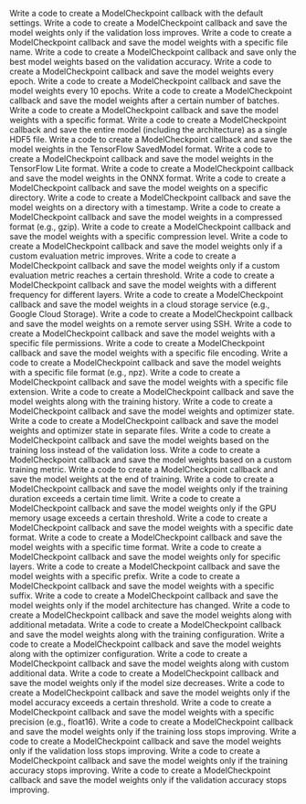 Write a code to create a ModelCheckpoint callback with the default settings.
Write a code to create a ModelCheckpoint callback and save the model weights only if the validation loss improves.
Write a code to create a ModelCheckpoint callback and save the model weights with a specific file name.
Write a code to create a ModelCheckpoint callback and save only the best model weights based on the validation accuracy.
Write a code to create a ModelCheckpoint callback and save the model weights every epoch.
Write a code to create a ModelCheckpoint callback and save the model weights every 10 epochs.
Write a code to create a ModelCheckpoint callback and save the model weights after a certain number of batches.
Write a code to create a ModelCheckpoint callback and save the model weights with a specific format.
Write a code to create a ModelCheckpoint callback and save the entire model (including the architecture) as a single HDF5 file.
Write a code to create a ModelCheckpoint callback and save the model weights in the TensorFlow SavedModel format.
Write a code to create a ModelCheckpoint callback and save the model weights in the TensorFlow Lite format.
Write a code to create a ModelCheckpoint callback and save the model weights in the ONNX format.
Write a code to create a ModelCheckpoint callback and save the model weights on a specific directory.
Write a code to create a ModelCheckpoint callback and save the model weights on a directory with a timestamp.
Write a code to create a ModelCheckpoint callback and save the model weights in a compressed format (e.g., gzip).
Write a code to create a ModelCheckpoint callback and save the model weights with a specific compression level.
Write a code to create a ModelCheckpoint callback and save the model weights only if a custom evaluation metric improves.
Write a code to create a ModelCheckpoint callback and save the model weights only if a custom evaluation metric reaches a certain threshold.
Write a code to create a ModelCheckpoint callback and save the model weights with a different frequency for different layers.
Write a code to create a ModelCheckpoint callback and save the model weights in a cloud storage service (e.g., Google Cloud Storage).
Write a code to create a ModelCheckpoint callback and save the model weights on a remote server using SSH.
Write a code to create a ModelCheckpoint callback and save the model weights with a specific file permissions.
Write a code to create a ModelCheckpoint callback and save the model weights with a specific file encoding.
Write a code to create a ModelCheckpoint callback and save the model weights with a specific file format (e.g., npz).
Write a code to create a ModelCheckpoint callback and save the model weights with a specific file extension.
Write a code to create a ModelCheckpoint callback and save the model weights along with the training history.
Write a code to create a ModelCheckpoint callback and save the model weights and optimizer state.
Write a code to create a ModelCheckpoint callback and save the model weights and optimizer state in separate files.
Write a code to create a ModelCheckpoint callback and save the model weights based on the training loss instead of the validation loss.
Write a code to create a ModelCheckpoint callback and save the model weights based on a custom training metric.
Write a code to create a ModelCheckpoint callback and save the model weights at the end of training.
Write a code to create a ModelCheckpoint callback and save the model weights only if the training duration exceeds a certain time limit.
Write a code to create a ModelCheckpoint callback and save the model weights only if the GPU memory usage exceeds a certain threshold.
Write a code to create a ModelCheckpoint callback and save the model weights with a specific date format.
Write a code to create a ModelCheckpoint callback and save the model weights with a specific time format.
Write a code to create a ModelCheckpoint callback and save the model weights only for specific layers.
Write a code to create a ModelCheckpoint callback and save the model weights with a specific prefix.
Write a code to create a ModelCheckpoint callback and save the model weights with a specific suffix.
Write a code to create a ModelCheckpoint callback and save the model weights only if the model architecture has changed.
Write a code to create a ModelCheckpoint callback and save the model weights along with additional metadata.
Write a code to create a ModelCheckpoint callback and save the model weights along with the training configuration.
Write a code to create a ModelCheckpoint callback and save the model weights along with the optimizer configuration.
Write a code to create a ModelCheckpoint callback and save the model weights along with custom additional data.
Write a code to create a ModelCheckpoint callback and save the model weights only if the model size decreases.
Write a code to create a ModelCheckpoint callback and save the model weights only if the model accuracy exceeds a certain threshold.
Write a code to create a ModelCheckpoint callback and save the model weights with a specific precision (e.g., float16).
Write a code to create a ModelCheckpoint callback and save the model weights only if the training loss stops improving.
Write a code to create a ModelCheckpoint callback and save the model weights only if the validation loss stops improving.
Write a code to create a ModelCheckpoint callback and save the model weights only if the training accuracy stops improving.
Write a code to create a ModelCheckpoint callback and save the model weights only if the validation accuracy stops improving.